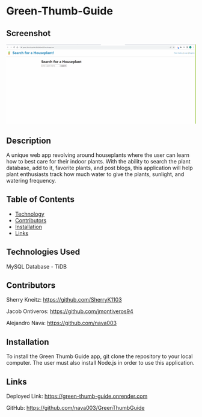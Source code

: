 # Green-Thumb-Guide

## Screenshot

![GREEN-THUMB-SS](./public/images/GREEN-THUMB-SS.png)

## Description

A unique web app revolving around houseplants where the user can learn how to best care for their indoor plants. With the ability to search the plant database, add to it, favorite plants, and post blogs, this application will help plant enthusiasts track how much water to give the plants, sunlight, and watering frequency.

## Table of Contents

- [Technology](#technology)
- [Contributors](#contributors)
- [Installation](#installation)
- [Links](#links)

## Technologies Used <a name="technology"></a>

MySQL Database - TiDB

## Contributors <a name="contributors"></a>

Sherry Kneitz: https://github.com/SherryK1103

Jacob Ontiveros: https://github.com/jmontiveros94

Alejandro Nava: https://github.com/nava003

## Installation <a name="installation"></a>

To install the Green Thumb Guide app, git clone the repository to your local computer. The user must also install Node.js in order to use this application.

## Links <a name="links"></a>

Deployed Link: https://green-thumb-guide.onrender.com

GitHub: https://github.com/nava003/GreenThumbGuide
